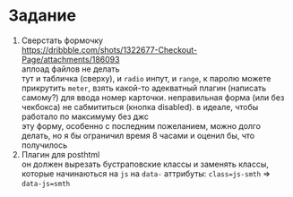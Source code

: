 # Задание
1. Сверстать формочку<br>
https://dribbble.com/shots/1322677-Checkout-Page/attachments/186093<br>
аплоад файлов не делать<br>
тут и табличка (сверху), и ```radio``` инпут, и ```range```, к паролю можете прикрутить ```meter```, взять какой-то адекватный плагин (написать самому?) для ввода номер карточки. неправильная форма (или без чекбокса) не сабмититься (кнопка disabled). в идеале, чтобы работало по максимуму без джс<br>
эту форму, особенно с последним пожеланием, можно долго делать, но я бы ограничил время 8 часами и оценил бы, что получилось
2. Плагин для posthtml<br>
он должен вырезать бустраповские классы и заменять классы, которые начинаються на ```js``` на ```data-``` аттрибуты: ```class=js-smth``` => ```data-js=smth```
